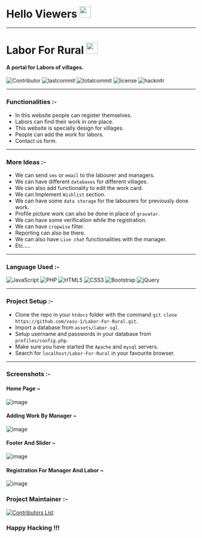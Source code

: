 # Hello Viewers <img src="https://raw.githubusercontent.com/MartinHeinz/MartinHeinz/master/wave.gif" width="30px">

---

# Labor For Rural <img src="https://user-images.githubusercontent.com/76911582/139538885-bbd17dc5-aa78-4499-bc3c-28d7a52b7770.png"  width="30px">
#### A portal for Labors of villages.

![Contributor](https://img.shields.io/github/contributors/vasu-1/Labor-For-Rural)
![lastcommit](https://img.shields.io/github/last-commit/vasu-1/Labor-For-Rural)
![totalcommit](https://img.shields.io/github/commit-activity/w/vasu-1/Labor-For-Rural)
![license](https://img.shields.io/badge/license-Apache2.0-blue)
![hacknitr](https://img.shields.io/badge/hacknitr-3.0-blue)

---

### Functionalities :- 

- In this website people can register themselves.
- Labors can find their work in one place.
- This website is specially design for villages.
- People can add the work for labors.
- Contact us form.

--- 

### More Ideas :-

- We can send `sms` or `email` to the labourer and managers.
- We can have different `databases` for different villages.
- We can also add functionality to edit the work card.
- We can Implement `Wishlist` section.
- We can have some `data storage` for the labourers for previously done work.
- Profile picture work can also be done in place of `gravatar`.
- We can have some verification while the registration.
- We can have `cropwise` filter.
- Reporting can also be there.
- We can also have `Live chat` functionalities with the manager. 
- Etc.....

---

### Language Used :-

![JavaScript](https://img.shields.io/badge/javascript-%23323330.svg?style=for-the-badge&logo=javascript&logoColor=%23F7DF1E)
![PHP](https://img.shields.io/badge/php-%23777BB4.svg?style=for-the-badge&logo=php&logoColor=white)
![HTML5](https://img.shields.io/badge/html5-%23E34F26.svg?style=for-the-badge&logo=html5&logoColor=white)
![CSS3](https://img.shields.io/badge/css3-%231572B6.svg?style=for-the-badge&logo=css3&logoColor=white)
![Bootstrap](https://img.shields.io/badge/bootstrap-%23563D7C.svg?style=for-the-badge&logo=bootstrap&logoColor=white)
![jQuery](https://img.shields.io/badge/jquery-%230769AD.svg?style=for-the-badge&logo=jquery&logoColor=white)

---

### Project Setup :-

- Clone the repo in your `htdocs` folder with the command `git clone https://github.com/vasu-1/Labor-For-Rural.git`.
- Import a database from `assets/labor.sql`.
- Setup username and passwords in your database from `profiles/config.php`.
- Make sure you have started the `Apache` and `mysql` servers.
- Search for `localhost/Labor-For-Rural` in your favourite browser.

---

### Screenshots :-

#### Home Page ~

![image](https://user-images.githubusercontent.com/76911582/139553645-f9fd6e14-0800-4151-afbe-94691a946fe9.png)

#### Adding Work By Manager ~

![image](https://user-images.githubusercontent.com/76911582/139553681-38bfaa13-e568-4aad-98cb-84fbcead591c.png)

#### Footer And Slider ~

![image](https://user-images.githubusercontent.com/76911582/139553707-2eb00433-70c5-43b8-9963-7a2add803ada.png)

#### Registration For Manager And Labor ~

![image](https://user-images.githubusercontent.com/76911582/139553716-1d3c55a7-0556-4aa0-9907-78a730198bb1.png)


### Project Maintainer :-

[![Contributors List](https://contrib.rocks/image?repo=vasu-1/Labor-For-Rural)](https://github.com/vasu-1/Labor-For-Rural/graphs/contributors)


### Happy Hacking !!!